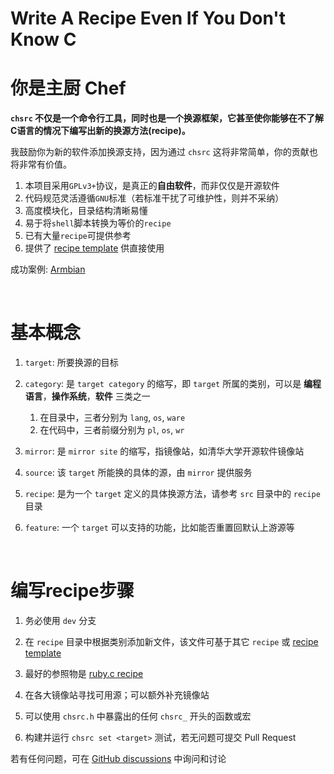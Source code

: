<!-- -----------------------------------------------------------
 ! SPDX-License-Identifier: GFDL-1.3-or-later
 ! -------------------------------------------------------------
 ! Doc Authors     : Aoran Zeng <ccmywish@qq.com>
 ! Contributors    :  Nul None  <nul@none.org>
 !                 |
 ! Created On      : <2024-08-19>
 ! Last Modified   : <2024-08-19>
 ! ---------------------------------------------------------- -->

# Write A Recipe Even If You Don't Know C

# 你是主厨 Chef

**`chsrc` 不仅是一个命令行工具，同时也是一个换源框架，它甚至使你能够在不了解C语言的情况下编写出新的换源方法(recipe)。**

我鼓励你为新的软件添加换源支持，因为通过 `chsrc` 这将非常简单，你的贡献也将非常有价值。

1. 本项目采用`GPLv3+`协议，是真正的**自由软件**，而非仅仅是开源软件
2. 代码规范灵活遵循`GNU`标准（若标准干扰了可维护性，则并不采纳）
3. 高度模块化，目录结构清晰易懂
4. 易于将`shell`脚本转换为等价的`recipe`
5. 已有大量`recipe`可提供参考
6. 提供了 [recipe template] 供直接使用

成功案例: [Armbian](../src/recipe/os/APT/Armbian.c)

<br>

# 基本概念

1. `target`: 所要换源的目标

2. `category`: 是 `target category` 的缩写，即 `target` 所属的类别，可以是 **编程语言**，**操作系统**，**软件** 三类之一

    1. 在目录中，三者分别为 `lang`, `os`, `ware`
    2. 在代码中，三者前缀分别为 `pl`, `os`, `wr`

2. `mirror`: 是 `mirror site` 的缩写，指镜像站，如清华大学开源软件镜像站
3. `source`: 该 `target` 所能换的具体的源，由 `mirror` 提供服务
4. `recipe`: 是为一个 `target` 定义的具体换源方法，请参考 `src` 目录中的 `recipe` 目录

5. `feature`: 一个 `target` 可以支持的功能，比如能否重置回默认上游源等

<br>

# 编写recipe步骤

1. 务必使用 `dev` 分支

2. 在 `recipe` 目录中根据类别添加新文件，该文件可基于其它 `recipe` 或 [recipe template]

3. 最好的参照物是 [ruby.c recipe](../src/recipe/lang/Ruby.c)

4. 在各大镜像站寻找可用源；可以额外补充镜像站

5. 可以使用 `chsrc.h` 中暴露出的任何 `chsrc_` 开头的函数或宏

6. 构建并运行 `chsrc set <target>` 测试，若无问题可提交 Pull Request


若有任何问题，可在 [GitHub discussions](https://github.com/RubyMetric/chsrc/discussions) 中询问和讨论

[recipe template]: ../src/recipe/template.c
